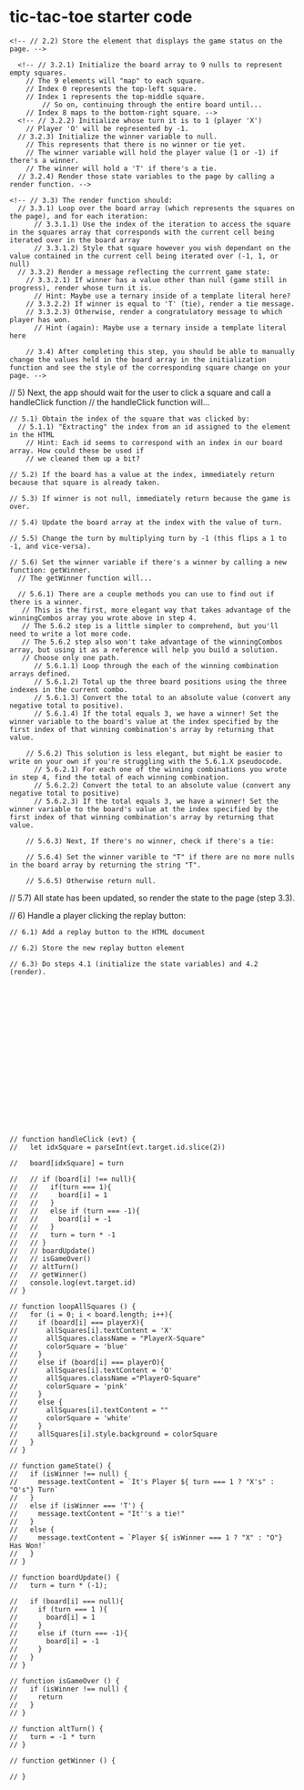 # tic-tac-toe starter code

<!-- ```
// 1) Define the required variables used to track the state of the game:
  // None of these variables will need to hold a value when they are defined

	// 1.1) Use an array to represent the squares on the board.    

	// 1.2) Use a turn variable to track whose turn it is.

	// 1.3) Use a winner variable to represent three different game states:
	  // a player that won
	  // a tie has occured
	  // or a game that is still in play. -->

<!-- // 2) Store cached element references on the page that will be accessed in code more than once in variables to make code more concise, readable, and performant:
	
	// 2.1) Store the 9 elements that represent the squares on the page.
	  // You may want to give each square a class name in your HTML to make this easier! -->

	<!-- // 2.2) Store the element that displays the game status on the page. -->

<!-- // 3) Upon loading, the app should:

	// 3.1) Call an initialize function

	// 3.2) That initialize function should initialize the state variables: -->
	  <!-- // 3.2.1) Initialize the board array to 9 nulls to represent empty squares. 
	    // The 9 elements will "map" to each square.
	    // Index 0 represents the top-left square.
	    // Index 1 represents the top-middle square.
			// So on, continuing through the entire board until...
	    // Index 8 maps to the bottom-right square. -->
	  <!-- // 3.2.2) Initialize whose turn it is to 1 (player 'X')
	    // Player 'O' will be represented by -1.
	  // 3.2.3) Initialize the winner variable to null.
	    // This represents that there is no winner or tie yet. 
	    // The winner variable will hold the player value (1 or -1) if there's a winner. 
	    // The winner will hold a 'T' if there's a tie.
	  // 3.2.4) Render those state variables to the page by calling a render function. -->

	<!-- // 3.3) The render function should:
	  // 3.3.1) Loop over the board array (which represents the squares on the page), and for each iteration:
		  // 3.3.1.1) Use the index of the iteration to access the square in the squares array that corresponds with the current cell being iterated over in the board array
		  // 3.3.1.2) Style that square however you wish dependant on the value contained in the current cell being iterated over (-1, 1, or null)
	  // 3.3.2) Render a message reflecting the currrent game state:
	    // 3.3.2.1) If winner has a value other than null (game still in progress), render whose turn it is.
	      // Hint: Maybe use a ternary inside of a template literal here?
	    // 3.3.2.2) If winner is equal to 'T' (tie), render a tie message.
	    // 3.3.2.3) Otherwise, render a congratulatory message to which player has won.
	      // Hint (again): Maybe use a ternary inside a template literal here

		// 3.4) After completing this step, you should be able to manually change the values held in the board array in the initialization function and see the style of the corresponding square change on your page. -->

<!-- // 4) Define the required constants:

	// 4.1) Define the 8 possible winning combinations as an array of arrays.
	  // Each array will contain three indexes of the board that make a winner if they hold the same player value. 
		// If you are having trouble with this step, feel free to check out the winningCombos array in the solution code.  -->

// 5) Next, the app should wait for the user to click a square and call a handleClick function
  // the handleClick function will...

	// 5.1) Obtain the index of the square that was clicked by:
	  // 5.1.1) "Extracting" the index from an id assigned to the element in the HTML 
		// Hint: Each id seems to correspond with an index in our board array. How could these be used if
		// we cleaned them up a bit?

	// 5.2) If the board has a value at the index, immediately return because that square is already taken.

	// 5.3) If winner is not null, immediately return because the game is over.

	// 5.4) Update the board array at the index with the value of turn.

	// 5.5) Change the turn by multiplying turn by -1 (this flips a 1 to -1, and vice-versa).

	// 5.6) Set the winner variable if there's a winner by calling a new function: getWinner.
	  // The getWinner function will...

	  // 5.6.1) There are a couple methods you can use to find out if there is a winner.
	   // This is the first, more elegant way that takes advantage of the winningCombos array you wrote above in step 4.
	   // The 5.6.2 step is a little simpler to comprehend, but you'll need to write a lot more code.
	   // The 5.6.2 step also won't take advantage of the winningCombos array, but using it as a reference will help you build a solution.
	   // Choose only one path.
		  // 5.6.1.1) Loop through the each of the winning combination arrays defined.
		  // 5.6.1.2) Total up the three board positions using the three indexes in the current combo.
		  // 5.6.1.3) Convert the total to an absolute value (convert any negative total to positive).
		  // 5.6.1.4) If the total equals 3, we have a winner! Set the winner variable to the board's value at the index specified by the first index of that winning combination's array by returning that value.

		// 5.6.2) This solution is less elegant, but might be easier to write on your own if you're struggling with the 5.6.1.X pseudocode.
		  // 5.6.2.1) For each one of the winning combinations you wrote in step 4, find the total of each winning combination.
		  // 5.6.2.2) Convert the total to an absolute value (convert any negative total to positive)
		  // 5.6.2.3) If the total equals 3, we have a winner! Set the winner variable to the board's value at the index specified by the first index of that winning combination's array by returning that value.

		// 5.6.3) Next, If there's no winner, check if there's a tie:

		// 5.6.4) Set the winner varible to "T" if there are no more nulls in the board array by returning the string "T".
	  
		// 5.6.5) Otherwise return null.

// 5.7) All state has been updated, so render the state to the page (step 3.3).

// 6) Handle a player clicking the replay button:

	// 6.1) Add a replay button to the HTML document

	// 6.2) Store the new replay button element

	// 6.3) Do steps 4.1 (initialize the state variables) and 4.2 (render).
```



















// function handleClick (evt) {
//   let idxSquare = parseInt(evt.target.id.slice(2))

//   board[idxSquare] = turn

//   // if (board[i] !== null){
//   //   if(turn === 1){
//   //     board[i] = 1
//   //   }
//   //   else if (turn === -1){
//   //     board[i] = -1
//   //   }
//   //   turn = turn * -1
//   // }
//   // boardUpdate()
//   // isGameOver()
//   // altTurn()
//   // getWinner()
//   console.log(evt.target.id)
// }

// function loopAllSquares () {
//   for (i = 0; i < board.length; i++){
//     if (board[i] === playerX){
//       allSquares[i].textContent = 'X'
//       allSquares.className = "PlayerX-Square"
//       colorSquare = 'blue'
//     }
//     else if (board[i] === playerO){
//       allSquares[i].textContent = 'O'
//       allSquares.className ="PlayerO-Square"
//       colorSquare = 'pink'
//     }
//     else {
//       allSquares[i].textContent = ""
//       colorSquare = 'white'
//     }
//     allSquares[i].style.background = colorSquare
//   }
// }

// function gameState() {
//   if (isWinner !== null) {
//     message.textContent = `It's Player ${ turn === 1 ? "X's" : "O's"} Turn`
//   }
//   else if (isWinner === 'T') {
//     message.textContent = "It''s a tie!"
//   }
//   else {
//     message.textContent = `Player ${ isWinner === 1 ? "X" : "O"} Has Won!`
//   }
// }

// function boardUpdate() {
//   turn = turn * (-1);

//   if (board[i] === null){
//     if (turn === 1 ){
//       board[i] = 1
//     }
//     else if (turn === -1){
//       board[i] = -1
//     }
//   }
// }

// function isGameOver () {
//   if (isWinner !== null) {
//     return
//   }
// }

// function altTurn() {
//   turn = -1 * turn
// }

// function getWinner () {

// }
